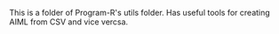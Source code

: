 This is a folder of Program-R's utils folder. Has useful tools for creating AIML from CSV and vice vercsa.